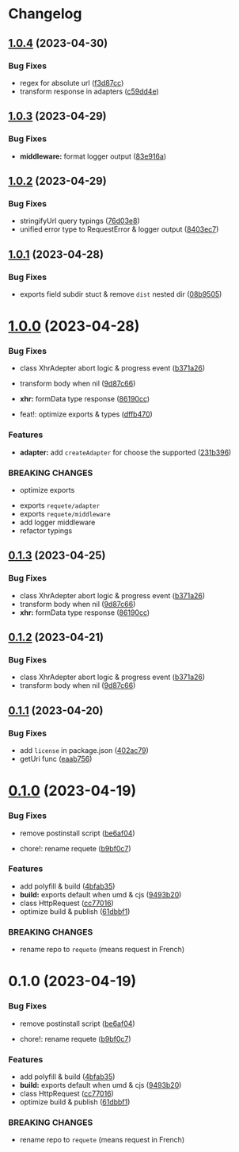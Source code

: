 # Changelog

## [1.0.4](https://github.com/rexerwang/requete/compare/v1.0.3...v1.0.4) (2023-04-30)

### Bug Fixes

- regex for absolute url ([f3d87cc](https://github.com/rexerwang/requete/commit/f3d87cc17b619c0b5eaa6d9cd91c1301f55e1850))
- transform response in adapters ([c59dd4e](https://github.com/rexerwang/requete/commit/c59dd4e0b9fbf637d3ada2a62dc53936c95e515d))

## [1.0.3](https://github.com/rexerwang/requete/compare/v1.0.2...v1.0.3) (2023-04-29)

### Bug Fixes

- **middleware:** format logger output ([83e916a](https://github.com/rexerwang/requete/commit/83e916a903da13636a859aef033e5f747fc334da))

## [1.0.2](https://github.com/rexerwang/requete/compare/v1.0.1...v1.0.2) (2023-04-29)

### Bug Fixes

- stringifyUrl query typings ([76d03e8](https://github.com/rexerwang/requete/commit/76d03e87678768471054b8b68b96ee31cafaffe3))
- unified error type to RequestError & logger output ([8403ec7](https://github.com/rexerwang/requete/commit/8403ec7ee423881927c21cff80f0a18644579b3b))

## [1.0.1](https://github.com/rexerwang/requete/compare/v1.0.0...v1.0.1) (2023-04-28)

### Bug Fixes

- exports field subdir stuct & remove `dist` nested dir ([08b9505](https://github.com/rexerwang/requete/commit/08b9505ec49f0dacf4fcdb21ebe1aa04d6a3db70))

# [1.0.0](https://github.com/rexerwang/requete/compare/v0.1.1...v1.0.0) (2023-04-28)

### Bug Fixes

- class XhrAdepter abort logic & progress event ([b371a26](https://github.com/rexerwang/requete/commit/b371a26faac7e69a955e233de6a7345afd5a8ce4))
- transform body when nil ([9d87c66](https://github.com/rexerwang/requete/commit/9d87c66bd4ab99f71b0d45e772c3ea1297eb1840))
- **xhr:** formData type response ([86190cc](https://github.com/rexerwang/requete/commit/86190cc3f6abe0642b9c5a8b04e42f6231b97a63))

- feat!: optimize exports & types ([dffb470](https://github.com/rexerwang/requete/commit/dffb4705bd6316a584875c4a28aa70709c9c4dd1))

### Features

- **adapter:** add `createAdapter` for choose the supported ([231b396](https://github.com/rexerwang/requete/commit/231b396db1fe09dd13efbefb0057d06281c4424a))

### BREAKING CHANGES

- optimize exports

* exports `requete/adapter`
* exports `requete/middleware`
* add logger middleware
* refactor typings

## [0.1.3](https://github.com/rexerwang/requete/compare/v0.1.1...v0.1.3) (2023-04-25)

### Bug Fixes

- class XhrAdepter abort logic & progress event ([b371a26](https://github.com/rexerwang/requete/commit/b371a26faac7e69a955e233de6a7345afd5a8ce4))
- transform body when nil ([9d87c66](https://github.com/rexerwang/requete/commit/9d87c66bd4ab99f71b0d45e772c3ea1297eb1840))
- **xhr:** formData type response ([86190cc](https://github.com/rexerwang/requete/commit/86190cc3f6abe0642b9c5a8b04e42f6231b97a63))

## [0.1.2](https://github.com/rexerwang/requete/compare/v0.1.1...v0.1.2) (2023-04-21)

### Bug Fixes

- class XhrAdepter abort logic & progress event ([b371a26](https://github.com/rexerwang/requete/commit/b371a26faac7e69a955e233de6a7345afd5a8ce4))
- transform body when nil ([9d87c66](https://github.com/rexerwang/requete/commit/9d87c66bd4ab99f71b0d45e772c3ea1297eb1840))

## [0.1.1](https://github.com/rexerwang/requete/compare/0.1.0...v0.1.1) (2023-04-20)

### Bug Fixes

- add `license` in package.json ([402ac79](https://github.com/rexerwang/requete/commit/402ac794c578297a93a28f65f238791d78d5eee8))
- getUri func ([eaab756](https://github.com/rexerwang/requete/commit/eaab756b12dedee74d33a65a342d4ba3949977d9))

# [0.1.0](https://github.com/rexerwang/requete/compare/cc7701691e39bfcf986846645dc195e11aefb134...0.1.0) (2023-04-19)

### Bug Fixes

- remove postinstall script ([be6af04](https://github.com/rexerwang/requete/commit/be6af04a866bb0c607e8e5a78e63157d13d81da7))

- chore!: rename requete ([b9bf0c7](https://github.com/rexerwang/requete/commit/b9bf0c72b7d603c660f40d810a16a1fd4b039dc0))

### Features

- add polyfill & build ([4bfab35](https://github.com/rexerwang/requete/commit/4bfab3598f3ed96fbd397be072199ca0f4730f0c))
- **build:** exports default when umd & cjs ([9493b20](https://github.com/rexerwang/requete/commit/9493b20f4702b05216e6167fdb06d66d3fdec556))
- class HttpRequest ([cc77016](https://github.com/rexerwang/requete/commit/cc7701691e39bfcf986846645dc195e11aefb134))
- optimize build & publish ([61dbbf1](https://github.com/rexerwang/requete/commit/61dbbf1963f559c0ca6bc8383ff278aefbe8b352))

### BREAKING CHANGES

- rename repo to `requete` (means request in French)

# 0.1.0 (2023-04-19)

### Bug Fixes

- remove postinstall script ([be6af04](https://github.com/rexerwang/requete/commit/be6af04a866bb0c607e8e5a78e63157d13d81da7))

- chore!: rename requete ([b9bf0c7](https://github.com/rexerwang/requete/commit/b9bf0c72b7d603c660f40d810a16a1fd4b039dc0))

### Features

- add polyfill & build ([4bfab35](https://github.com/rexerwang/requete/commit/4bfab3598f3ed96fbd397be072199ca0f4730f0c))
- **build:** exports default when umd & cjs ([9493b20](https://github.com/rexerwang/requete/commit/9493b20f4702b05216e6167fdb06d66d3fdec556))
- class HttpRequest ([cc77016](https://github.com/rexerwang/requete/commit/cc7701691e39bfcf986846645dc195e11aefb134))
- optimize build & publish ([61dbbf1](https://github.com/rexerwang/requete/commit/61dbbf1963f559c0ca6bc8383ff278aefbe8b352))

### BREAKING CHANGES

- rename repo to `requete` (means request in French)

